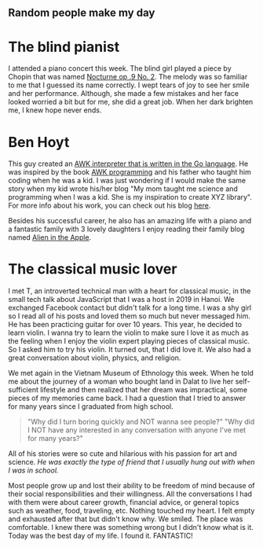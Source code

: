 ## Random people make my day

# The blind pianist

I attended a piano concert this week. The blind girl played a piece by Chopin that was named [Nocturne op .9 No. 2](https://www.youtube.com/watch?v=9E6b3swbnWg). The melody was so familiar to me that I guessed its name correctly. I wept tears of joy to see her smile and her performance. Although, she made a few mistakes and her face looked worried a bit but for me, she did a great job. When her dark brighten me, I knew hope never ends.

# Ben Hoyt

This guy created an [AWK interpreter that is written in the Go language](https://github.com/benhoyt/goawk). He was inspired by the book [AWK programming](https://ia903404.us.archive.org/0/items/pdfy-MgN0H1joIoDVoIC7/The_AWK_Programming_Language.pdf) and his father who taught him coding when he was a kid. I was just wondering if I would make the same story when my kid wrote his/her blog "My mom taught me science and programming when I was a kid. She is my inspiration to create XYZ library". For more info about his work, you can check out his blog [here](https://benhoyt.com/).

Besides his successful career, he also has an amazing life with a piano and a fantastic family with 3 lovely daughters I enjoy reading their family blog named [Alien in the Apple](https://aliensintheapple.com/).

# The classical music lover

I met T, an introverted technical man with a heart for classical music, in the small tech talk about JavaScript that I was a host in 2019 in Hanoi. We exchanged Facebook contact but didn't talk for a long time. I was a shy girl so I read all of his posts and loved them so much but never messaged him. He has been practicing guitar for over 10 years. This year, he decided to learn violin. I wanna try to learn the violin to make sure I love it as much as the feeling when I enjoy the violin expert playing pieces of classical music. So I asked him to try his violin. It turned out, that I did love it. We also had a great conversation about violin, physics, and religion. 

We met again in the Vietnam Museum of Ethnology this week. When he told me about the journey of a woman who bought land in Dalat to live her self-sufficient lifestyle and then realized that her dream was impractical, some pieces of my memories came back. I had a question that I tried to answer for many years since I graduated from high school.

> "Why did I turn boring quickly and NOT wanna see people?"
> "Why did I NOT have any interested in any conversation with anyone I've met for many years?"

All of his stories were so cute and hilarious with his passion for art and science. *He was exactly the type of friend that I usually hung out with when I was in school.* 

Most people grow up and lost their ability to be freedom of mind because of their social responsibilities and their willingness. All the conversations I had with them were about career growth, financial advice, or general topics such as weather, food, traveling, etc. Nothing touched my heart. I felt empty and exhausted after that but didn't know why. We smiled. The place was comfortable. I knew there was something wrong but I didn't know what is it. Today was the best day of my life. I found it. FANTASTIC!